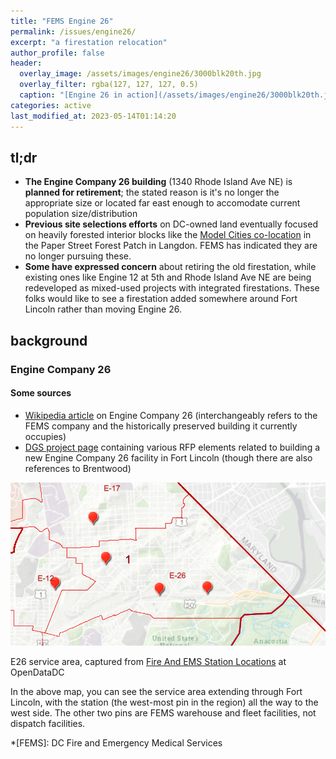 ```yaml
---
title: "FEMS Engine 26"
permalink: /issues/engine26/
excerpt: "a firestation relocation"
author_profile: false
header:
  overlay_image: /assets/images/engine26/3000blk20th.jpg
  overlay_filter: rgba(127, 127, 127, 0.5)
  caption: "[Engine 26 in action](/assets/images/engine26/3000blk20th.jpg)"
categories: active
last_modified_at: 2023-05-14T01:14:20
---
```

## tl;dr
- **The Engine Company 26 building** (1340 Rhode Island Ave NE) is **planned for retirement**; the stated reason is it's no longer the appropriate size or located far east enough to accomodate current population size/distribution
- **Previous site selections efforts** on DC-owned land eventually focused on heavily forested interior blocks like the [Model Cities co-location](/issues/modelcities/) in the Paper Street Forest Patch in Langdon. FEMS has indicated they are no longer pursuing these.
- **Some have expressed concern** about retiring the old firestation, while existing ones like Engine 12 at 5th and Rhode Island Ave NE are being redeveloped as mixed-used projects with integrated firestations. These folks would like to see a firestation added somewhere around Fort Lincoln rather than moving Engine 26.

## background

### Engine Company 26
#### Some sources
- [Wikipedia article](https://en.wikipedia.org/wiki/Engine_Company_26_(Washington,_D.C.)) on Engine Company 26 (interchangeably refers to the FEMS company and the historically preserved building it currently occupies)
- [DGS project page](https://dgs.dc.gov/event/dcam-19-ae-rfp-0024-architecturalengineering-services-fire-and-emergency-medical-services-fems) containing various RFP elements related to building a new Engine Company 26 facility in Fort Lincoln (though there are also references to Brentwood)

[![E26 service area](/assets/images/modelcities/fems-service.png)](/assets/images/modelcities/fems-service.png)
<p class="caption">E26 service area, captured from <a href="https://opendata.dc.gov/apps/DCGIS::fire-and-ems-station-locations/explore">Fire And EMS Station Locations</a> at OpenDataDC</p>

In the above map, you can see the service area extending through Fort Lincoln, with the station (the west-most pin in the region) all the way to the west side. The other two pins are FEMS warehouse and fleet facilities, not dispatch facilities.

*[FEMS]: DC Fire and Emergency Medical Services